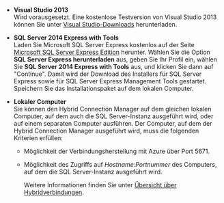 
* **Visual Studio 2013** <br/>Wird vorausgesetzt. Eine kostenlose Testversion von Visual Studio 2013 können Sie unter [Visual Studio-Downloads](http://www.visualstudio.com/downloads/download-visual-studio-vs) herunterladen. 
* **SQL Server 2014 Express with Tools** <br/>Laden Sie Microsoft SQL Server Express kostenlos auf der Seite [Microsoft SQL Server Express Edition](http://www.microsoft.com/de-DE/server-cloud/Products/sql-server-editions/sql-server-express.aspx) herunter. Wählen Sie die Option **SQL Server Express herunterladen** aus, geben Sie Ihr Profil ein, wählen Sie **SQL Server 2014 Express with Tools** aus, und klicken Sie dann auf "Continue". Damit wird der Download des Installers für SQL Server Express sowie für SQL Server Express Management Tools gestartet. Speichern Sie das Installationspaket auf dem lokalen Computer.
* **Lokaler Computer** <br/>Sie können den Hybrid Connection Manager auf dem gleichen lokalen Computer, auf dem auch die SQL Server-Instanz ausgeführt wird, oder auf einem separaten Computer ausführen. Der Computer, auf dem der Hybrid Connection Manager ausgeführt wird, muss die folgenden Kriterien erfüllen:
  
  * Möglichkeit der Verbindungsherstellung mit Azure über Port 5671.
  * Möglichkeit des Zugriffs auf *Hostname*:*Portnummer* des Computers, auf dem die SQL Server-Instanz ausgeführt wird.  
    
    Weitere Informationen finden Sie unter [Übersicht über Hybridverbindungen](../articles/biztalk-services/integration-hybrid-connection-overview.md).

<!---HONumber=Oct15_HO3-->